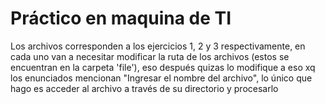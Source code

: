 # Práctico en maquina de TI
Los archivos corresponden a los ejercicios 1, 2 y 3 respectivamente, en cada uno van a necesitar modificar la ruta de los archivos (estos se encuentran en la carpeta 'file'), eso después quizas lo modifique a eso xq los enunciados mencionan "Ingresar el nombre del archivo", lo único que hago es acceder al archivo a través de su directorio y procesarlo  
